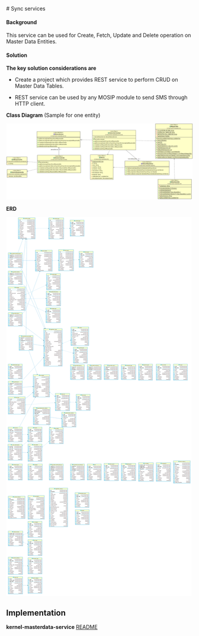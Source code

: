 ﻿﻿# Sync services

#### Background

This service can be used for Create, Fetch, Update and Delete operation on Master Data Entities.

#### Solution



**The key solution considerations are**

- Create a project which provides REST service to perform CRUD on Master Data Tables.


- REST service can be used by any MOSIP module to send SMS through HTTP client.




**Class Diagram** (Sample for one entity)

![CD](_images/kernel-masterdata-cd.png)


**ERD**

![Module Diagram](_images/kernel-masterdata-erd.png)


## Implementation


**kernel-masterdata-service** [README](../../../kernel/kernel-masterdata-service/README.md)
